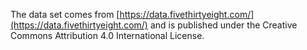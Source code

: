 The data set comes from [https://data.fivethirtyeight.com/](https://data.fivethirtyeight.com/) and is published under the Creative Commons Attribution 4.0 International License.